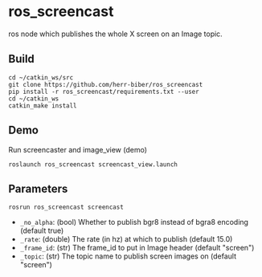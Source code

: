 # ros_screencast
ros node which publishes the whole X screen on an Image topic.

## Build
    cd ~/catkin_ws/src
    git clone https://github.com/herr-biber/ros_screencast
    pip install -r ros_screencast/requirements.txt --user
    cd ~/catkin_ws
    catkin_make install
  
## Demo
Run screencaster and image_view (demo)

    roslaunch ros_screencast screencast_view.launch
    
## Parameters 
    rosrun ros_screencast screencast
    
* `_no_alpha`: (bool) Whether to publish bgr8 instead of bgra8 encoding (default true)
* `_rate`: (double) The rate (in hz) at which to publish (default 15.0)
* `_frame_id`: (str) The frame_id to put in Image header (default "screen")
* `_topic`: (str) The topic name to publish screen images on (default "screen")
